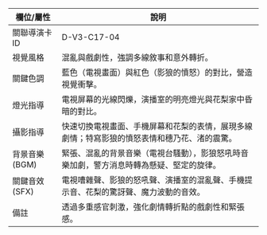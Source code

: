 | 欄位/屬性 | 說明 |
|---|---|
| 關聯導演卡ID | D-V3-C17-04 |
| 視覺風格 | 混亂與戲劇性，強調多線敘事和意外轉折。 |
| 關鍵色調 | 藍色（電視畫面）與紅色（影狼的憤怒）的對比，營造視覺衝擊。 |
| 燈光指導 | 電視屏幕的光線閃爍，演播室的明亮燈光與花梨家中昏暗的對比。 |
| 攝影指導 | 快速切換電視畫面、手機屏幕和花梨的表情，展現多線劇情；特寫影狼的憤怒表情和穗乃花、渚的震驚。 |
| 背景音樂 (BGM) | 緊張、混亂的背景音樂（電視台騷動），影狼怒吼時音樂加劇，警方消息時轉為懸疑、堅定的旋律。 |
| 關鍵音效 (SFX) | 電視嘈雜聲、影狼的怒吼聲、演播室的混亂聲、手機提示音、花梨的驚訝聲、魔力波動的音效。 |
| 備註 | 透過多重感官刺激，強化劇情轉折點的戲劇性和緊張感。
